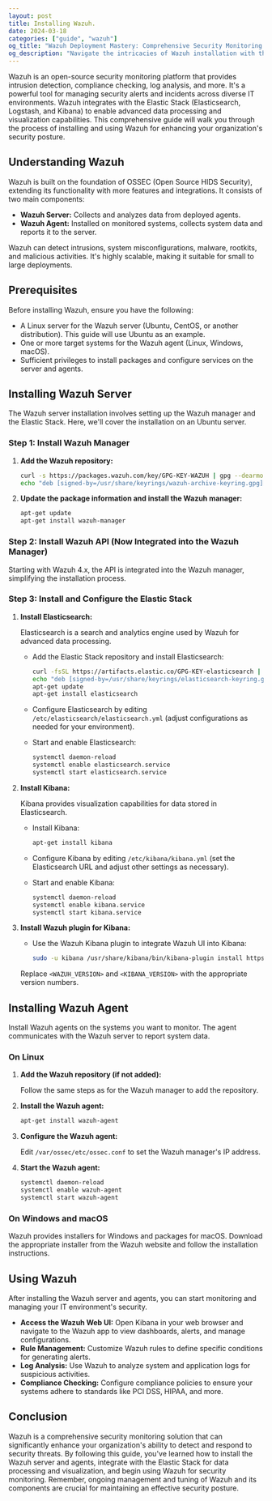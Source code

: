 ```yaml
---
layout: post
title: Installing Wazuh.
date: 2024-03-18
categories: ["guide", "wazuh"]
og_title: "Wazuh Deployment Mastery: Comprehensive Security Monitoring Setup Guide"
og_description: "Navigate the intricacies of Wazuh installation with this definitive guide. Learn to implement robust security monitoring across your IT infrastructure using open-source security tools."
---
```

Wazuh is an open-source security monitoring platform that provides intrusion detection, compliance checking, log analysis, and more. It's a powerful tool for managing security alerts and incidents across diverse IT environments. Wazuh integrates with the Elastic Stack (Elasticsearch, Logstash, and Kibana) to enable advanced data processing and visualization capabilities. This comprehensive guide will walk you through the process of installing and using Wazuh for enhancing your organization's security posture.

## Understanding Wazuh

Wazuh is built on the foundation of OSSEC (Open Source HIDS Security), extending its functionality with more features and integrations. It consists of two main components:

- **Wazuh Server:** Collects and analyzes data from deployed agents.
- **Wazuh Agent:** Installed on monitored systems, collects system data and reports it to the server.

Wazuh can detect intrusions, system misconfigurations, malware, rootkits, and malicious activities. It's highly scalable, making it suitable for small to large deployments.

## Prerequisites

Before installing Wazuh, ensure you have the following:

- A Linux server for the Wazuh server (Ubuntu, CentOS, or another distribution). This guide will use Ubuntu as an example.
- One or more target systems for the Wazuh agent (Linux, Windows, macOS).
- Sufficient privileges to install packages and configure services on the server and agents.

## Installing Wazuh Server

The Wazuh server installation involves setting up the Wazuh manager and the Elastic Stack. Here, we'll cover the installation on an Ubuntu server.

### Step 1: Install Wazuh Manager

1. **Add the Wazuh repository:**

   ```bash
   curl -s https://packages.wazuh.com/key/GPG-KEY-WAZUH | gpg --dearmor > /usr/share/keyrings/wazuh-archive-keyring.gpg
   echo "deb [signed-by=/usr/share/keyrings/wazuh-archive-keyring.gpg] https://packages.wazuh.com/4.x/apt/ stable main" | tee /etc/apt/sources.list.d/wazuh.list
   ```

2. **Update the package information and install the Wazuh manager:**

   ```bash
   apt-get update
   apt-get install wazuh-manager
   ```

### Step 2: Install Wazuh API (Now Integrated into the Wazuh Manager)

Starting with Wazuh 4.x, the API is integrated into the Wazuh manager, simplifying the installation process.

### Step 3: Install and Configure the Elastic Stack

1. **Install Elasticsearch:**

   Elasticsearch is a search and analytics engine used by Wazuh for advanced data processing.

   - Add the Elastic Stack repository and install Elasticsearch:

     ```bash
     curl -fsSL https://artifacts.elastic.co/GPG-KEY-elasticsearch | gpg --dearmor > /usr/share/keyrings/elasticsearch-keyring.gpg
     echo "deb [signed-by=/usr/share/keyrings/elasticsearch-keyring.gpg] https://artifacts.elastic.co/packages/7.x/apt stable main" | tee /etc/apt/sources.list.d/elastic-7.x.list
     apt-get update
     apt-get install elasticsearch
     ```

   - Configure Elasticsearch by editing `/etc/elasticsearch/elasticsearch.yml` (adjust configurations as needed for your environment).

   - Start and enable Elasticsearch:

     ```bash
     systemctl daemon-reload
     systemctl enable elasticsearch.service
     systemctl start elasticsearch.service
     ```

2. **Install Kibana:**

   Kibana provides visualization capabilities for data stored in Elasticsearch.

   - Install Kibana:

     ```bash
     apt-get install kibana
     ```

   - Configure Kibana by editing `/etc/kibana/kibana.yml` (set the Elasticsearch URL and adjust other settings as necessary).

   - Start and enable Kibana:

     ```bash
     systemctl daemon-reload
     systemctl enable kibana.service
     systemctl start kibana.service
     ```

3. **Install Wazuh plugin for Kibana:**

   - Use the Wazuh Kibana plugin to integrate Wazuh UI into Kibana:

     ```bash
     sudo -u kibana /usr/share/kibana/bin/kibana-plugin install https://packages.wazuh.com/4.x/ui/kibana/wazuh_kibana-<WAZUH_VERSION>-<KIBANA_VERSION>.zip
     ```

   Replace `<WAZUH_VERSION>` and `<KIBANA_VERSION>` with the appropriate version numbers.

## Installing Wazuh Agent

Install Wazuh agents on the systems you want to monitor. The agent communicates with the Wazuh server to report system data.

### On Linux

1. **Add the Wazuh repository (if not added):**

   Follow the same steps as for the Wazuh manager to add the repository.

2. **Install the Wazuh agent:**

   ```bash
   apt-get install wazuh-agent
   ```

3. **Configure the Wazuh agent:**

   Edit `/var/ossec/etc/ossec.conf` to set the Wazuh manager's IP address.

4. **Start the Wazuh agent:**

   ```bash
   systemctl daemon-reload
   systemctl enable wazuh-agent
   systemctl start wazuh-agent
   ```

### On Windows and macOS

Wazuh provides installers for Windows and packages for macOS. Download the appropriate installer from the Wazuh website and follow the installation instructions.

## Using Wazuh

After installing the Wazuh server and agents, you can start monitoring and managing your IT environment's security.

- **Access the Wazuh Web UI:** Open Kibana in your web browser and navigate to the Wazuh app to view dashboards, alerts, and manage configurations.
- **Rule Management:** Customize Wazuh rules to define specific conditions for generating alerts.
- **Log Analysis:** Use Wazuh to analyze system and application logs for suspicious activities.
- **Compliance Checking:** Configure compliance policies to ensure your systems adhere to standards like PCI DSS, HIPAA, and more.

## Conclusion

Wazuh is a comprehensive security monitoring solution that can significantly enhance your organization's ability to detect and respond to security threats. By following this guide, you've learned how to install the Wazuh server and agents, integrate with the Elastic Stack for data processing and visualization, and begin using Wazuh for security monitoring. Remember, ongoing management and tuning of Wazuh and its components are crucial for maintaining an effective security posture.

